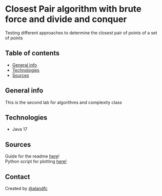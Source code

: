 # Closest Pair algorithm with brute force and divide and conquer
Testing different approaches to determine the closest pair of points of a set of points
## Table of contents
* [General info](#general-info)
* [Technologies](#Technologies)
* [Sources](#Sources)

## General info
This is the second lab for algorithms and complexity class

## Technologies
* Java 17


## Sources
Guide for the readme [here](https://github.com/ritaly/README-cheatsheet/blob/master/README.md)! \
Python script for plotting [here!](https://github.com/misael-diaz/computer-programming/blob/main/src/io/java/loglogPlot.py)

## Contact
Created by [@alandfc](https://www.t.me/alandfc)